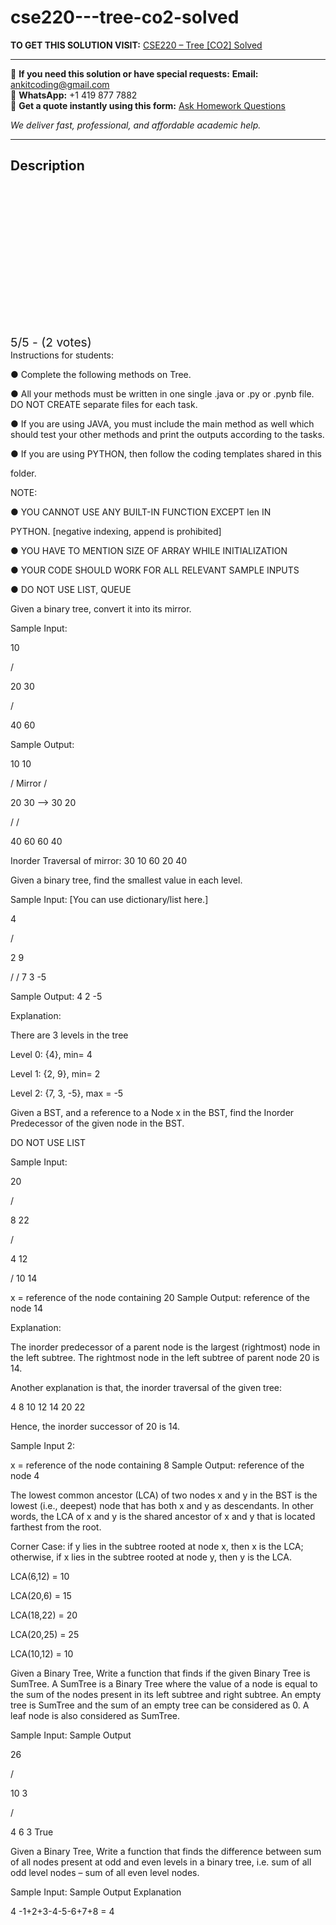 # cse220---tree-co2-solved
**TO GET THIS SOLUTION VISIT:** [CSE220 – Tree [CO2] Solved](https://www.ankitcodinghub.com/product/cse220-tree-co2-solved/)


---

📩 **If you need this solution or have special requests:** **Email:** ankitcoding@gmail.com  
📱 **WhatsApp:** +1 419 877 7882  
📄 **Get a quote instantly using this form:** [Ask Homework Questions](https://www.ankitcodinghub.com/services/ask-homework-questions/)

*We deliver fast, professional, and affordable academic help.*

---

<h2>Description</h2>



<div class="kk-star-ratings kksr-auto kksr-align-center kksr-valign-top" data-payload="{&quot;align&quot;:&quot;center&quot;,&quot;id&quot;:&quot;128281&quot;,&quot;slug&quot;:&quot;default&quot;,&quot;valign&quot;:&quot;top&quot;,&quot;ignore&quot;:&quot;&quot;,&quot;reference&quot;:&quot;auto&quot;,&quot;class&quot;:&quot;&quot;,&quot;count&quot;:&quot;2&quot;,&quot;legendonly&quot;:&quot;&quot;,&quot;readonly&quot;:&quot;&quot;,&quot;score&quot;:&quot;5&quot;,&quot;starsonly&quot;:&quot;&quot;,&quot;best&quot;:&quot;5&quot;,&quot;gap&quot;:&quot;4&quot;,&quot;greet&quot;:&quot;Rate this product&quot;,&quot;legend&quot;:&quot;5\/5 - (2 votes)&quot;,&quot;size&quot;:&quot;24&quot;,&quot;title&quot;:&quot;CSE220 - Tree [CO2] Solved&quot;,&quot;width&quot;:&quot;138&quot;,&quot;_legend&quot;:&quot;{score}\/{best} - ({count} {votes})&quot;,&quot;font_factor&quot;:&quot;1.25&quot;}">

<div class="kksr-stars">

<div class="kksr-stars-inactive">
            <div class="kksr-star" data-star="1" style="padding-right: 4px">


<div class="kksr-icon" style="width: 24px; height: 24px;"></div>
        </div>
            <div class="kksr-star" data-star="2" style="padding-right: 4px">


<div class="kksr-icon" style="width: 24px; height: 24px;"></div>
        </div>
            <div class="kksr-star" data-star="3" style="padding-right: 4px">


<div class="kksr-icon" style="width: 24px; height: 24px;"></div>
        </div>
            <div class="kksr-star" data-star="4" style="padding-right: 4px">


<div class="kksr-icon" style="width: 24px; height: 24px;"></div>
        </div>
            <div class="kksr-star" data-star="5" style="padding-right: 4px">


<div class="kksr-icon" style="width: 24px; height: 24px;"></div>
        </div>
    </div>

<div class="kksr-stars-active" style="width: 138px;">
            <div class="kksr-star" style="padding-right: 4px">


<div class="kksr-icon" style="width: 24px; height: 24px;"></div>
        </div>
            <div class="kksr-star" style="padding-right: 4px">


<div class="kksr-icon" style="width: 24px; height: 24px;"></div>
        </div>
            <div class="kksr-star" style="padding-right: 4px">


<div class="kksr-icon" style="width: 24px; height: 24px;"></div>
        </div>
            <div class="kksr-star" style="padding-right: 4px">


<div class="kksr-icon" style="width: 24px; height: 24px;"></div>
        </div>
            <div class="kksr-star" style="padding-right: 4px">


<div class="kksr-icon" style="width: 24px; height: 24px;"></div>
        </div>
    </div>
</div>


<div class="kksr-legend" style="font-size: 19.2px;">
            5/5 - (2 votes)    </div>
    </div>
Instructions for students:

● Complete the following methods on Tree.

● All your methods must be written in one single .java or .py or .pynb file. DO NOT CREATE separate files for each task.

● If you are using JAVA, you must include the main method as well which should test your other methods and print the outputs according to the tasks.

● If you are using PYTHON, then follow the coding templates shared in this

folder.

NOTE:

● YOU CANNOT USE ANY BUILT-IN FUNCTION EXCEPT len IN

PYTHON. [negative indexing, append is prohibited]

● YOU HAVE TO MENTION SIZE OF ARRAY WHILE INITIALIZATION

● YOUR CODE SHOULD WORK FOR ALL RELEVANT SAMPLE INPUTS

● DO NOT USE LIST, QUEUE

Given a binary tree, convert it into its mirror.

Sample Input:

10

/

20 30

/

40 60

Sample Output:

10 10

/ Mirror /

20 30 —&gt; 30 20

/ /

40 60 60 40

Inorder Traversal of mirror: 30 10 60 20 40

Given a binary tree, find the smallest value in each level.

Sample Input: [You can use dictionary/list here.]

4

/

2 9

/ / 7 3 -5

Sample Output: 4 2 -5

Explanation:

There are 3 levels in the tree

Level 0: {4}, min= 4

Level 1: {2, 9}, min= 2

Level 2: {7, 3, -5}, max = -5

Given a BST, and a reference to a Node x in the BST, find the Inorder Predecessor of the given node in the BST.

DO NOT USE LIST

Sample Input:

20

/

8 22

/

4 12

/ 10 14

x = reference of the node containing 20 Sample Output: reference of the node 14

Explanation:

The inorder predecessor of a parent node is the largest (rightmost) node in the left subtree. The rightmost node in the left subtree of parent node 20 is 14.

Another explanation is that, the inorder traversal of the given tree:

4 8 10 12 14 20 22

Hence, the inorder successor of 20 is 14.

Sample Input 2:

x = reference of the node containing 8 Sample Output: reference of the node 4

The lowest common ancestor (LCA) of two nodes x and y in the BST is the lowest (i.e., deepest) node that has both x and y as descendants. In other words, the LCA of x and y is the shared ancestor of x and y that is located farthest from the root.

Corner Case: if y lies in the subtree rooted at node x, then x is the LCA; otherwise, if x lies in the subtree rooted at node y, then y is the LCA.

LCA(6,12) = 10

LCA(20,6) = 15

LCA(18,22) = 20

LCA(20,25) = 25

LCA(10,12) = 10

Given a Binary Tree, Write a function that finds if the given Binary Tree is SumTree. A SumTree is a Binary Tree where the value of a node is equal to the sum of the nodes present in its left subtree and right subtree. An empty tree is SumTree and the sum of an empty tree can be considered as 0. A leaf node is also considered as SumTree.

Sample Input: Sample Output

26

/

10 3

/

4 6 3 True

Given a Binary Tree, Write a function that finds the difference between sum of all nodes present at odd and even levels in a binary tree, i.e. sum of all odd level nodes – sum of all even level nodes.

Sample Input: Sample Output Explanation

4 -1+2+3-4-5-6+7+8 = 4
